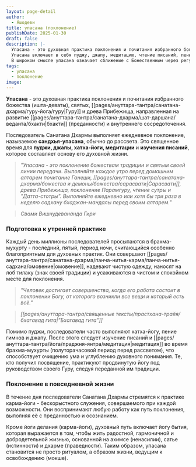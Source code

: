 ```yaml
---
layout: page-detail
author:
  - Яшодеви
title: упасана (поклонение)
publishDate: 2025-01-30
draft: false
description: |-
  Упасана - это духовная практика поклонения и почитания избранного божества (ишта-деваты), святых, Гуру и древа Прибежища, направленная на развитие бхакти (преданности) и внутреннего сосредоточения.
  Упасана включает в себя пуджу, джапу, медитацию, чтение писаний, пение мантр и гимнов, а также иные формы благочестивой практики, совершаемые с чистым сердцем и осознанием Божественного Присутствия.
  В широком смысле упасана означает сближение с Божественным через регулярную духовную дисциплину, формирующую основу жизни последователя Санатана Дхармы.
tags:
  - упасана
  - поклонение
image:
---
```

**Упасана** - это духовная практика поклонения и почитания избранного божества (ишта-деваты), святых, [[pages/ануттара-тантра/санатана-дхарма/гуру-йога/гуру|Гуру]] и древа Прибежища, направленная на развитие [[pages/ануттара-тантра/санатана-дхарма/шат-даршана/веданта/бхакти|бхакти]] (преданности) и внутреннего сосредоточения.

Последователь Санатана Дхармы выполняет ежедневное поклонение, называемое **сандхья-упасана**, обычно до рассвета. Это священное время для **пуджи, джапы, хатха-йоги, медитации** и **изучения писаний**, которое составляет основу его духовной жизни.

>*"Упасана - это поклонение божествам традиции и святым своей линии передачи. Выполняйте каждое утро перед домашним алтарем почитание Ганеши, [[pages/ануттара-тантра/санатана-дхарма/божества и демоны/божества/сарасвати|Сарасвати]], древа Прибежища, поклонение Парамгуру, чтение сутры и "Датта-стотры". Выполняйте ежедневно или хотя бы три раза в неделю садхану бхаджан-мандалы перед своим алтарем."*

>*Свами Вишнудевананда Гири*
### Подготовка к утренней практике
Каждый день миллионы последователей просыпаются в брахма-мухурту - последний, пятый, период ночи, считающийся особенно благоприятным для духовных практик. Они совершают [[pages/ануттара-тантра/санатана-дхарма/панча-нитья-карма/панча-нитья-садхана/омовение|омовение]], надевают чистую одежду, наносят на лоб тилаку (знак своей традиции) и усаживаются в чистом и спокойном месте для поклонения.

>*"Человек достигает совершенства, когда его работа состоит в поклонении Богу, от которого возникли все вещи и который есть всё."*

>*[[pages/ануттара-тантра/священные тексты/прастхана-трайя/бхагавад гита|"Бхагавад гита"]]*

Помимо пуджи, последователи часто выполняют хатха-йогу, пение гимнов и джапу. После этого следует изучение писаний и [[pages/ануттара-тантра/йога/праджня-янтра/медитация|медитация]] во время брахма-мухурты (полуторачасовой период перед рассветом), что способствует очищению ума и углублению духовного понимания. 
Те, кто получил посвящение, практикуют продвинутую йогу под руководством своего Гуру, следуя переданной им традиции.

### Поклонение в повседневной жизни
В течение дня последователи Санатана Дхармы стремятся к практике карма-йоги - бескорыстного служения, совершаемого при каждой возможности. Они воспринимают любую работу как путь поклонения, выполняя её с преданностью и осознанием.

Кроме йоги делания (карма-йоги), духовный путь включает йогу бытия, которая выражается в том, чтобы жить радостной, гармоничной и добродетельной жизнью, основанной на ахимсе (ненасилии), сатье (истинности) и дхарме (праведности). Таким образом, упасана становится не просто ритуалом, а образом жизни, ведущим к освобождению (мокше).